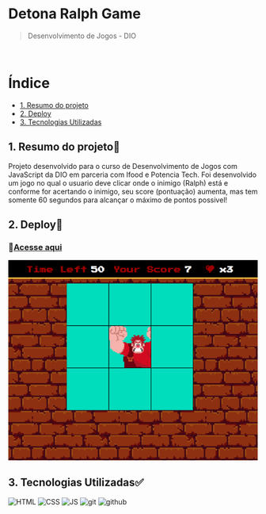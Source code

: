 # Detona Ralph Game
>Desenvolvimento de Jogos - DIO

<br>

# Índice

* [1. Resumo do projeto](#1-resumo-do-projeto)
* [2. Deploy](#2-deploy)
* [3. Tecnologias Utilizadas](#3-tecnologias-utilizadas)


## 1. Resumo do projeto📝
Projeto desenvolvido para o curso de Desenvolvimento de Jogos com JavaScript da DIO em parceria com Ifood e Potencia Tech. Foi desenvolvido um jogo no qual o usuario deve clicar onde o inimigo (Ralph) está e conforme for acertando o inimigo, seu score (pontuação) aumenta, mas tem somente 60 segundos para alcançar o máximo de pontos possivel!

## 2. Deploy📝
### 📎[Acesse aqui](https://nicoletsingas.github.io/Detona-Ralph-Game/)
![preview](src/assets/preview.png)

## 3. Tecnologias Utilizadas✅ 
<img alt="HTML" height="50" src="https://cdn2.iconfinder.com/data/icons/designer-skills/128/code-programming-html-markup-develop-layout-language-512.png"> <img alt="CSS" height="50" src="https://cdn2.iconfinder.com/data/icons/designer-skills/128/code-programming-css-style-develop-layout-language-512.png"> <img alt="JS" height="50" src="https://cdn2.iconfinder.com/data/icons/designer-skills/128/code-programming-javascript-software-develop-command-language-256.png"> <img alt="git" height="40" src="https://cdn3.iconfinder.com/data/icons/social-media-2169/24/social_media_social_media_logo_git-256.png"/> <img alt="github" height="45" src="https://cdn1.iconfinder.com/data/icons/unicons-line-vol-3/24/github-256.png"/>
